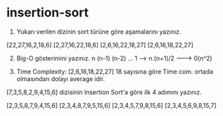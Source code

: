 # insertion-sort
1) Yukarı verilen dizinin sort türüne göre aşamalarını yazınız.

[22,27,16,2,18,6]
[2,27,16,22,18,6]
[2,6,16,22,18,27]
[2,6,16,18,22,27]


2) Big-O gösterimini yazınız.
n (n-1) (n-2) ... 1 --> n.(n+1)/2 ---> 0(n^2)



3) Time Complexity: [2,6,16,18,22,27] 18 sayısına göre Time com. ortada olmasından dolayı average idir. 


[7,3,5,8,2,9,4,15,6] dizisinin Insertion Sort'a göre ilk 4 adımını yazınız.

[2,3,5,8,7,9,4,15,6]
[2,3,4,8,7,9,5,15,6]
[2,3,4,5,7,9,8,15,6]
[2,3,4,5,6,9,8,15,7]

